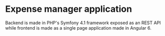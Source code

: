 # Expense manager application
Backend is made in PHP's Symfony 4.1 framework exposed as an REST API while frontend is made as a single page application made in Angular 6.